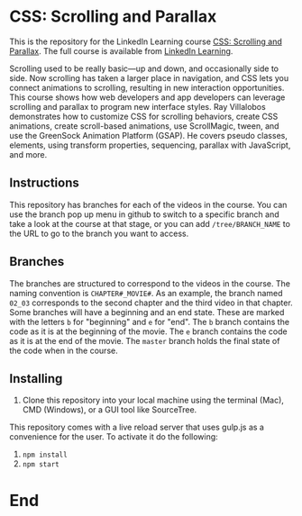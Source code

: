 # CSS: Scrolling and Parallax
This is the repository for the LinkedIn Learning course [CSS: Scrolling and Parallax](https://www.linkedin.com/learning/css-scrolling-and-parallax). The full course is available from [LinkedIn Learning](https://www.linkedin.com/learning/css-scrolling-and-parallax).

Scrolling used to be really basic—up and down, and occasionally side to side. Now scrolling has taken a larger place in navigation, and CSS lets you connect animations to scrolling, resulting in new interaction opportunities. This course shows how web developers and app developers can leverage scrolling and parallax to program new interface styles. Ray Villalobos demonstrates how to customize CSS for scrolling behaviors, create CSS animations, create scroll-based animations, use ScrollMagic, tween, and use the GreenSock Animation Platform (GSAP). He covers pseudo classes, elements, using transform properties, sequencing, parallax with JavaScript, and more.

## Instructions
This repository has branches for each of the videos in the course. You can use the branch pop up menu in github to switch to a specific branch and take a look at the course at that stage, or you can add `/tree/BRANCH_NAME` to the URL to go to the branch you want to access.

## Branches
The branches are structured to correspond to the videos in the course. The naming convention is `CHAPTER#_MOVIE#`. As an example, the branch named `02_03` corresponds to the second chapter and the third video in that chapter. 
Some branches will have a beginning and an end state. These are marked with the letters `b` for "beginning" and `e` for "end". The `b` branch contains the code as it is at the beginning of the movie. The `e` branch contains the code as it is at the end of the movie. The `master` branch holds the final state of the code when in the course.

## Installing
1. Clone this repository into your local machine using the terminal (Mac), CMD (Windows), or a GUI tool like SourceTree.

This repository comes with a live reload server that uses gulp.js as a convenience for the user. To activate it do the following:

1. `npm install`
1. `npm start`

# End
